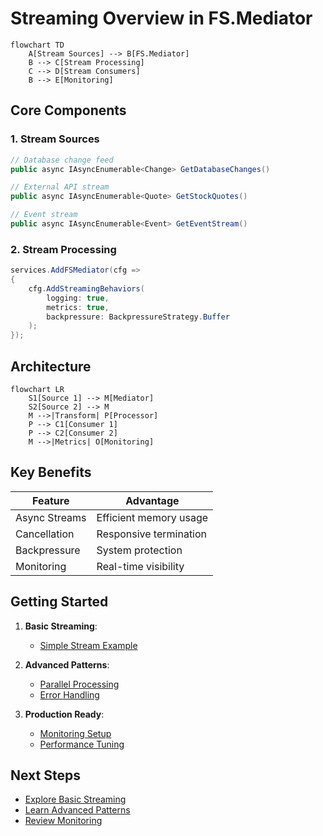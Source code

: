 # Streaming Overview in FS.Mediator

```mermaid
flowchart TD
    A[Stream Sources] --> B[FS.Mediator]
    B --> C[Stream Processing]
    C --> D[Stream Consumers]
    B --> E[Monitoring]
```

## Core Components

### 1. Stream Sources
```csharp
// Database change feed
public async IAsyncEnumerable<Change> GetDatabaseChanges()

// External API stream
public async IAsyncEnumerable<Quote> GetStockQuotes()

// Event stream
public async IAsyncEnumerable<Event> GetEventStream()
```

### 2. Stream Processing
```csharp
services.AddFSMediator(cfg => 
{
    cfg.AddStreamingBehaviors(
        logging: true,
        metrics: true,
        backpressure: BackpressureStrategy.Buffer
    );
});
```

## Architecture

```mermaid
flowchart LR
    S1[Source 1] --> M[Mediator]
    S2[Source 2] --> M
    M -->|Transform| P[Processor]
    P --> C1[Consumer 1]
    P --> C2[Consumer 2]
    M -->|Metrics| O[Monitoring]
```

## Key Benefits

| Feature | Advantage |
|---------|-----------|
| Async Streams | Efficient memory usage |
| Cancellation | Responsive termination |
| Backpressure | System protection |
| Monitoring | Real-time visibility |

## Getting Started

1. **Basic Streaming**:
   - [Simple Stream Example](../streaming/basic-streaming.md)

2. **Advanced Patterns**:
   - [Parallel Processing](../streaming/advanced-streaming.md)
   - [Error Handling](../resilience/circuit-breaker.md#error-handling)

3. **Production Ready**:
   - [Monitoring Setup](../monitoring/metrics.md)
   - [Performance Tuning](../streaming/performance-tips.md)

## Next Steps

- [Explore Basic Streaming](../streaming/basic-streaming.md)
- [Learn Advanced Patterns](../streaming/advanced-streaming.md)
- [Review Monitoring](../monitoring/metrics.md)